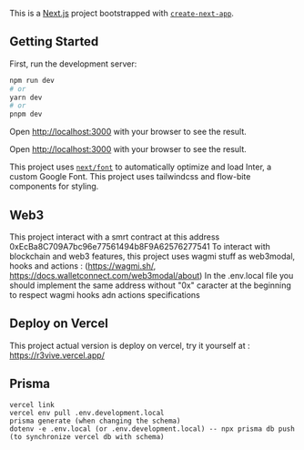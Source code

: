 This is a [Next.js](https://nextjs.org/) project bootstrapped with [`create-next-app`](https://github.com/vercel/next.js/tree/canary/packages/create-next-app).

## Getting Started

First, run the development server:

```bash
npm run dev
# or
yarn dev
# or
pnpm dev
```

Open [http://localhost:3000](http://localhost:3000) with your browser to see the result.

Open [http://localhost:3000](http://localhost:3000) with your browser to see the result.

This project uses [`next/font`](https://nextjs.org/docs/basic-features/font-optimization) to automatically optimize and load Inter, a custom Google Font.
This project uses tailwindcss and flow-bite components for styling.

## Web3 
This project interact with a smrt contract at this address 0xEcBa8C709A7bc96e77561494b8F9A62576277541
To interact with blockchain and web3 features, this project uses wagmi stuff as web3modal, hooks and actions : (https://wagmi.sh/, https://docs.walletconnect.com/web3modal/about)
In the .env.local file you should implement the same address without "0x" caracter at the beginning to respect wagmi hooks adn actions specifications

## Deploy on Vercel

This project actual version is deploy on vercel, try it yourself at : https://r3vive.vercel.app/

## Prisma
```
vercel link
vercel env pull .env.development.local 
prisma generate (when changing the schema)
dotenv -e .env.local (or .env.development.local) -- npx prisma db push (to synchronize vercel db with schema)
```